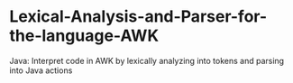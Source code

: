 # Lexical-Analysis-and-Parser-for-the-language-AWK
Java: Interpret code in AWK by lexically analyzing into tokens and parsing into Java actions
